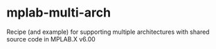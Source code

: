 # mplab-multi-arch
Recipe (and example) for supporting multiple architectures with shared source code in MPLAB.X v6.00
